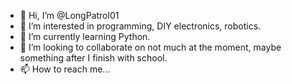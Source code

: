 - 👋 Hi, I’m @LongPatrol01
- 👀 I’m interested in programming, DIY electronics, robotics.
- 🌱 I’m currently learning Python.
- 💞️ I’m looking to collaborate on not much at the moment, maybe something after I finish with school.
- 📫 How to reach me...

<!---
LongPatrol01/LongPatrol01 is a ✨ special ✨ repository because its `README.md` (this file) appears on your GitHub profile.
You can click the Preview link to take a look at your changes.
--->
